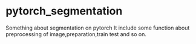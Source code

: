 # pytorch_segmentation
Something about segmentation on pytorch 
It include some function about preprocessing of image,preparation,train test and so on.
